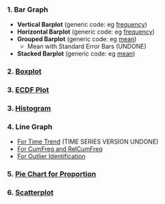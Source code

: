 ### 1. Bar Graph
- **Vertical Barplot** (generic code: eg [frequency]([SC]-Descriptive-Analytics/[SC]-Data-Visualisation/[M]-Vertical-Barplot.md))
- **Horizontal Barplot** (generic code: eg [frequency]([SC]-Descriptive-Analytics/[SC]-Data-Visualisation/[M]-Horizontal-Barplot.md))
- **Grouped Barplot** (generic code: eg [mean]([SC]-Descriptive-Analytics/[SC]-Data-Visualisation/[M]-Grouped-Barplot.md))
  - Mean with Standard Error Bars (UNDONE)
- **Stacked Barplot** (generic code: eg [mean]([SC]-Descriptive-Analytics/[SC]-Data-Visualisation/[M]-Stacked-Barplot.md))
### 2. [Boxplot]([SC]-Descriptive-Analytics/[SC]-Data-Visualisation/[M]-Boxplot-for-Outlier-Identification-and-Removal.md)
### 3. [ECDF Plot]([SC]-Descriptive-Analytics/[SC]-Data-Visualisation/[M]-ECDF-Plot.md)
### 3.  [Histogram]([SC]-Descriptive-Analytics/[SC]-Data-Visualisation/[M]-Histogram-&-Frequency-Table.md)
### 4. Line Graph
- [For Time Trend]([SC]-Descriptive-Analytics/[SC]-Data-Visualisation/[M]-Line-Graph-For-Time-Trend.md) (TIME SERIES VERSION UNDONE)
- [For CumFreq and RelCumFreq]([SC]-Descriptive-Analytics/[SC]-Data-Visualisation/[M]-Line-Graph-for-Cumulative-Frequency-and-Relative-Cumulative-Frequency.md)
- [For Outlier Identification]([SC]-Descriptive-Analytics/[SC]-Data-Visualisation/[M]-Line-Graph-for-Outlier-Identification.md)
### 5. [Pie Chart for Proportion]([SC]-Descriptive-Analytics/[SC]-Data-Visualisation/[M]-(Prop)-Pie-Chart.md)
### 6. [Scatterplot]([SC]-Descriptive-Analytics/[SC]-Data-Visualisation/[M]-Scatterplot.md)
